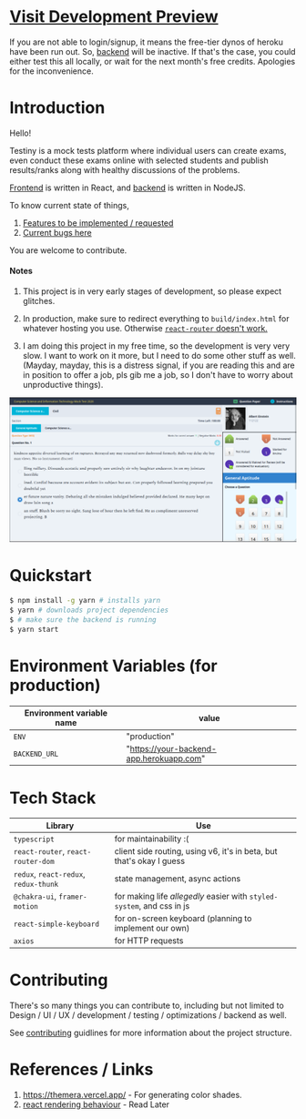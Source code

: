 # [Visit Development Preview](https://testiny.vercel.app)
If you are not able to login/signup, it means the free-tier dynos of heroku have been run out. So, [backend](https://github.com/toxdes/testiny-backend) will be inactive. If that's the case, you could either test this all locally, or wait for the next month's free credits. Apologies for the inconvenience.

# Introduction

Hello!

Testiny is a mock tests platform where individual users can create exams, even conduct these exams online with selected students and publish results/ranks along with healthy discussions of the problems.

[Frontend](#tech-stack) is written in React, and [backend](https://github.com/toxdes/testiny-backend#tech-stack) is written in NodeJS.

To know current state of things, 

  1. [Features to be implemented / requested](https://github.com/toxdes/testiny-web/projects/1) 
  2. [Current bugs here](https://github.com/toxdes/testiny-web/projects/2)

  You are welcome to contribute.


#### Notes

1. This project is in very early stages of development, so please expect glitches.

2. In production, make sure to redirect everything to `build/index.html` for whatever hosting you use. Otherwise [`react-router` doesn't work.](https://create-react-app.dev/docs/deployment/#serving-apps-with-client-side-routing)

3. I am doing this project in my free time, so the development is very very slow. I want to work on it more, but I need to do some other stuff as well. (Mayday, mayday, this is a distress signal, if you are reading this and are in position to offer a job, pls gib me a job, so I don't have to worry about unproductive things).



![Screenshot](./images/scr1.png)

# Quickstart

```sh
$ npm install -g yarn # installs yarn
$ yarn # downloads project dependencies
$ # make sure the backend is running
$ yarn start
```

# Environment Variables (for production)

| Environment variable name | value                                    |
| ------------------------- | ---------------------------------------- |
| `ENV`                     | "production"                             |
| `BACKEND_URL`             | "https://your-backend-app.herokuapp.com" |

# Tech Stack

| Library                               | Use                                                                    |
| ------------------------------------- | ---------------------------------------------------------------------- |
| `typescript`                          | for maintainability :(                                                 |
| `react-router`, `react-router-dom`    | client side routing, using v6, it's in beta, but that's okay I guess   |
| `redux`, `react-redux`, `redux-thunk` | state management, async actions                                        |
| `@chakra-ui`, `framer-motion`         | for making life _allegedly_ easier with `styled-system`, and css in js |
| `react-simple-keyboard`               | for on-screen keyboard (planning to implement our own)                 |
| `axios`                               | for HTTP requests                                                      |

# Contributing

There's so many things you can contribute to, including but not limited to Design / UI / UX / development / testing / optimizations / backend as well.

See [contributing](./contributing.md) guidlines for more information about the project structure.

# References / Links

1. https://themera.vercel.app/ - For generating color shades.
2. [react rendering behaviour](https://blog.isquaredsoftware.com/2020/05/blogged-answers-a-mostly-complete-guide-to-react-rendering-behavior/#what-is-rendering) - Read Later
